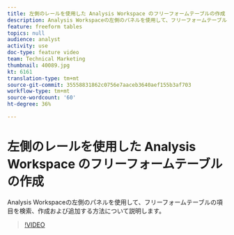 ```yaml
---
title: 左側のレールを使用した Analysis Workspace のフリーフォームテーブルの作成
description: Analysis Workspaceの左側のパネルを使用して、フリーフォームテーブルの項目を検索、作成および追加する方法について説明します。
feature: freeform tables
topics: null
audience: analyst
activity: use
doc-type: feature video
team: Technical Marketing
thumbnail: 40089.jpg
kt: 6161
translation-type: tm+mt
source-git-commit: 35558831862c0756e7aaceb3640aef155b3af703
workflow-type: tm+mt
source-wordcount: '60'
ht-degree: 36%

---
```



# 左側のレールを使用した Analysis Workspace のフリーフォームテーブルの作成

Analysis Workspaceの左側のパネルを使用して、フリーフォームテーブルの項目を検索、作成および追加する方法について説明します。

>[!VIDEO](https://video.tv.adobe.com/v/40089/?quality=12&learn=on)
